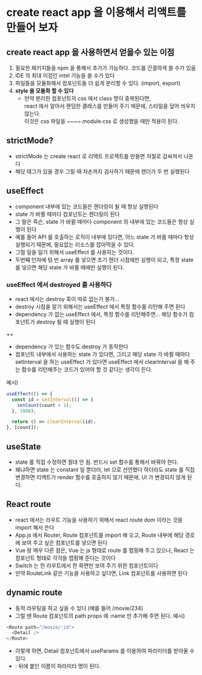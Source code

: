 # create react app 을 이용해서 리액트를 만들어 보자

## create react app 을 사용하면서 얻을수 있는 이점

1. 필요한 패키지들을 npm 을 통해서 추가가 가능하다. 코드를 간결하게 쓸 수가 있음
2. IDE 의 최대 이점인 intel 기능을 쓸 수가 있다
3. 파일들을 모듈화해서 컴포넌트들 더 쉽게 분리할 수 있다. (import, export)
4. **style 을 모듈화 할 수 있다**
   - 만약 분리한 컴포넌트의 css 에서 class 명이 중복된다면,  
     react 에서 알아서 랜덤한 클래스를 만들어 주기 때문에, 스타일을 덮어 씌우지 않는다.  
     이것은 css 파일을 ~~~~.module.css 로 생성했을 때만 적용이 된다.

## strictMode?

- strictMode 는 create react 로 리액트 프로젝트를 만들면 저절로 감싸져서 나온다
- 해당 태그가 있을 경우 그릴 때 자손까지 검사하기 때문에 렌더가 두 번 실행된다

## useEffect

- component 내부에 있는 코드들은 렌더링이 될 때 항상 실행된다
- state 가 바뀔 때마다 컴포넌트는 렌더링이 된다
- 그 말은 즉슨, state 가 바뀔 때마다 component 의 내부에 있는 코드들은 항상 실행이 된다
- 예를 들어 API 를 호출하는 로직이 내부에 있다면, 어느 state 가 바뀔 때마다 항상 실행되기 때문에, 필요없는 리소스를 잡아먹을 수 있다.
- 그럴 일을 덜기 위해서 useEffect 를 사용히는 것이다.
- 두번쨰 인자에 텅 빈 array 를 넣으면 초기 렌더 시점에만 실행이 되고, 특정 state 를 넣으면 해당 state 가 바뀔 때에만 실행이 된다.

### useEffect 에서 destroyed 를 사용하다

- react 에서는 destroy 훅이 따로 없는가 봉가...
- destroy 시점을 알기 위해서는 useEffect 에서 특정 함수를 리턴해 주면 된다
- dependency 가 없는 useEffect 에서, 특정 함수를 리턴해주면... 해당 함수가 컴포넌트가 destroy 될 때 실행이 된다

++

- dependency 가 있는 함수도 destroy 가 동작한다
- 컴포넌트 내부에서 사용하는 state 가 있다면, 그리고 해당 state 가 바뀔 때마다 setInterval 을 하는 useEffect 가 있다면 useEffect 에서 clearInterval 을 해 주는 함수를 리턴해주는 코드가 있어야 할 것 같다는 생각이 든다.

예시)

```javascript
useEffect(() => {
  const id = setInterval(() => {
    setCount(count + 1);
  }, 1000);

  return () => clearInterval(id);
}, [count]);
```

## useState

- state 를 직접 수정하면 절대 안 됨. 반드시 set 함수를 통해서 바꿔야 한다.
- 왜냐하면 state 는 constant 일 뿐더러, let 으로 선언했다 하더라도 state 를 직접 변경하면 리액트가 render 함수를 호출하지 않기 때문에, UI 가 변경되지 않게 된다.

## React route

- react 에서는 라우트 기능을 사용하기 위해서 react route dom 이라는 것을 import 해서 쓴다
- App.js 에서 Router, Route 컴포넌트를 import 해 오고, Route 내부에 해당 경로에 보여 주고 싶은 컴포넌트를 넣으면 된다
- Vue 랑 매우 다른 점은, Vue 는 js 형태로 route 를 맵핑해 주고 있으나, React 는 컴포넌트 형태로 각각을 맵핑해 준다는 것이다
- Switch 는 한 라우트에서 한 화면만 보여 주기 위한 컴포넌트이다
- 만약 RouteLink 같은 기능을 사용하고 싶다면, Link 컴포넌트를 사용하면 된다

## dynamic route

- 동적 라우팅을 하고 싶을 수 있다 (예를 들어 /movie/234)
- 그럴 땐 Route 컴포넌트의 path props 에 :name 만 추가해 주면 된다.
  예시)

```javascript
<Route path="/movie/:id">
  <Detail />
</Route>
```

- 이렇게 하면, Detail 컴포넌트에서 useParams 를 이용하여 파라미터를 받아올 수 있다.
- : 뒤에 붙인 이름이 파라미터 명이 된다.
